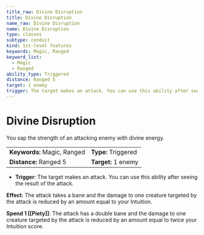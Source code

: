 ```yaml
---
title_raw: Divine Disruption
title: Divine Disruption
name_raw: Divine Disruption
name: Divine Disruption
type: classes
subtype: conduit
kind: 1st-level features
keywords: Magic, Ranged
keyword_list:
  - Magic
  - Ranged
ability_type: Triggered
distance: Ranged 5
target: 1 enemy
trigger: The target makes an attack. You can use this ability after seeing the result of the attack.
---
```


# Divine Disruption

You sap the strength of an attacking enemy with divine energy.

|                             |                     |
| :-------------------------- | :------------------ |
| **Keywords:** Magic, Ranged | **Type:** Triggered |
| **Distance:** Ranged 5      | **Target:** 1 enemy |

- **Trigger**: The target makes an attack. You can use this ability after seeing the result of the attack.

**Effect**: The attack takes a bane and the damage to one creature targeted by the attack is reduced by an amount equal to your Intuition.

**Spend 1 [[Piety]]**: The attack has a double bane and the damage to one creature targeted by the attack is reduced by an amount equal to twice your Intuition score.
